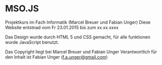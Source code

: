 # MSO.JS
Projektkurs im Fach Informatik (Marcel Breuer und Fabian Unger)
Diese Website entstnad vom Fr 23.01.2015 bis zum xx.xx.xxxx

Das Design wurde durch HTML 5 und CSS gemacht, für alle funktionen wurde JavaScript benutzt.

Das Copyright liegt bei Marcel Breuer und Fabian Unger
Verantwortlich für den Inhalt ist Fabian Unger (f.a.unger@gmail.com)
